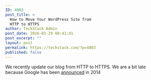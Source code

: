 ```yaml
---
ID: 4803
post_title: >
  How to Move Your WordPress Site from
  HTTP to HTTPS
author: TeckStack Admin
post_date: 2016-01-29 08:41:41
post_excerpt: ""
layout: post
permalink: https://teckstack.com/?p=4803
published: false
---
```

We recently update our blog from HTTP to HTTPS. We are a bit late because Google has been <a href="https://googlewebmastercentral.blogspot.in/2014/08/https-as-ranking-signal.html" target="_blank">announced</a> in 2014